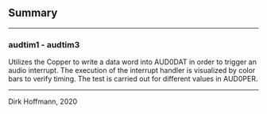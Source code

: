 ## Summary
---

### audtim1 - audtim3

Utilizes the Copper to write a data word into AUD0DAT in order to trigger an audio interrupt. The execution of the interrupt handler is visualized by color bars to verify timing. The test is carried out for different values in AUD0PER.

---
Dirk Hoffmann, 2020

